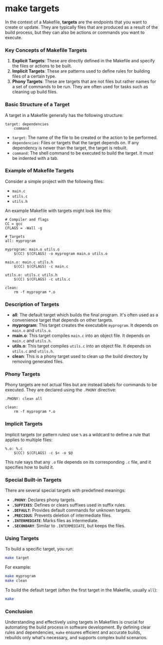# make targets

In the context of a Makefile, **targets** are the endpoints that you want to create or update. They are typically files that are produced as a result of the build process, but they can also be actions or commands you want to execute.

### Key Concepts of Makefile Targets

1. **Explicit Targets**: These are directly defined in the Makefile and specify the files or actions to be built.
2. **Implicit Targets**: These are patterns used to define rules for building files of a certain type.
3. **Phony Targets**: These are targets that are not files but rather names for a set of commands to be run. They are often used for tasks such as cleaning up build files.

### Basic Structure of a Target

A target in a Makefile generally has the following structure:

```make
target: dependencies
    command
```

- `target`: The name of the file to be created or the action to be performed.
- `dependencies`: Files or targets that the target depends on. If any dependency is newer than the target, the target is rebuilt.
- `command`: The shell command to be executed to build the target. It must be indented with a tab.

### Example of Makefile Targets

Consider a simple project with the following files:
- `main.c`
- `utils.c`
- `utils.h`

An example Makefile with targets might look like this:

```make
# Compiler and flags
CC = gcc
CFLAGS = -Wall -g

# Targets
all: myprogram

myprogram: main.o utils.o
    $(CC) $(CFLAGS) -o myprogram main.o utils.o

main.o: main.c utils.h
    $(CC) $(CFLAGS) -c main.c

utils.o: utils.c utils.h
    $(CC) $(CFLAGS) -c utils.c

clean:
    rm -f myprogram *.o
```

### Description of Targets

- **all**: The default target which builds the final program. It's often used as a convenience target that depends on other targets.
- **myprogram**: This target creates the executable `myprogram`. It depends on `main.o` and `utils.o`.
- **main.o**: This target compiles `main.c` into an object file. It depends on `main.c` and `utils.h`.
- **utils.o**: This target compiles `utils.c` into an object file. It depends on `utils.c` and `utils.h`.
- **clean**: This is a phony target used to clean up the build directory by removing generated files.

### Phony Targets

Phony targets are not actual files but are instead labels for commands to be executed. They are declared using the `.PHONY` directive:

```make
.PHONY: clean all

clean:
    rm -f myprogram *.o
```

### Implicit Targets

Implicit targets (or pattern rules) use `%` as a wildcard to define a rule that applies to multiple files:

```make
%.o: %.c
    $(CC) $(CFLAGS) -c $< -o $@
```

This rule says that any `.o` file depends on its corresponding `.c` file, and it specifies how to build it.

### Special Built-in Targets

There are several special targets with predefined meanings:

- **`.PHONY`**: Declares phony targets.
- **`.SUFFIXES`**: Defines or clears suffixes used in suffix rules.
- **`.DEFAULT`**: Provides default commands for unknown targets.
- **`.PRECIOUS`**: Prevents deletion of intermediate files.
- **`.INTERMEDIATE`**: Marks files as intermediate.
- **`.SECONDARY`**: Similar to `.INTERMEDIATE`, but keeps the files.

### Using Targets

To build a specific target, you run:

```bash
make target
```

For example:

```bash
make myprogram
make clean
```

To build the default target (often the first target in the Makefile, usually `all`):

```bash
make
```

### Conclusion

Understanding and effectively using targets in Makefiles is crucial for automating the build process in software development. By defining clear rules and dependencies, `make` ensures efficient and accurate builds, rebuilds only what's necessary, and supports complex build scenarios.
